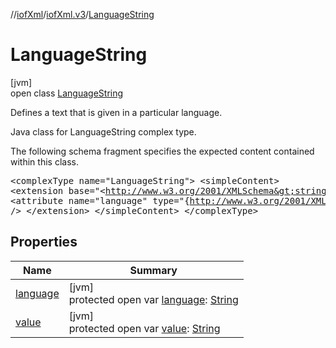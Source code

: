 //[iofXml](../../../index.md)/[iofXml.v3](../index.md)/[LanguageString](index.md)

# LanguageString

[jvm]\
open class [LanguageString](index.md)

Defines a text that is given in a particular language. <p>Java class for LanguageString complex type. <p>The following schema fragment specifies the expected content contained within this class. <pre> &lt;complexType name="LanguageString"&gt; &lt;simpleContent&gt; &lt;extension base="&lt;http://www.w3.org/2001/XMLSchema&gt;string"&gt; &lt;attribute name="language" type="{http://www.w3.org/2001/XMLSchema}string" /&gt; &lt;/extension&gt; &lt;/simpleContent&gt; &lt;/complexType&gt; </pre>

## Properties

| Name | Summary |
|---|---|
| [language](language.md) | [jvm]<br>protected open var [language](language.md): [String](https://docs.oracle.com/javase/8/docs/api/java/lang/String.html) |
| [value](value.md) | [jvm]<br>protected open var [value](value.md): [String](https://docs.oracle.com/javase/8/docs/api/java/lang/String.html) |

